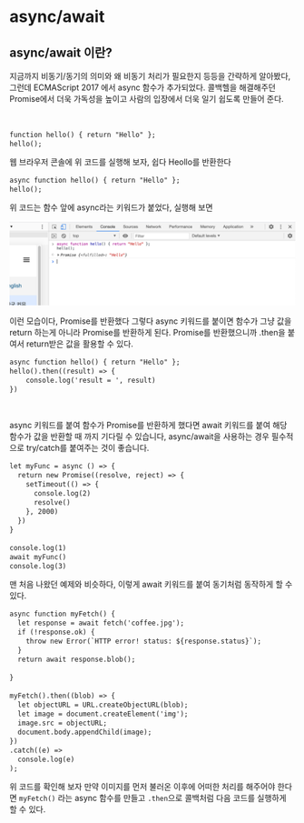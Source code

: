 # async/await

## async/await 이란?

지금까지 비동기/동기의 의미와 왜 비동기 처리가 필요한지 등등을 간략하게 알아봤다, 그런데
ECMAScript 2017 에서 async 함수가 추가되었다. 콜백헬을 해결해주던 Promise에서 더욱 가독성을 높이고
사람의 입장에서 더욱 일기 쉽도록 만들어 준다.

<br>

```
function hello() { return "Hello" };
hello();
```

웹 브라우저 콘솔에 위 코드를 실행해 보자, 쉽다 Heollo를 반환한다

```
async function hello() { return "Hello" };
hello();
```
위 코드는 함수 앞에 async라는 키워드가 붙었다, 실행해 보면

![](../images/스크린샷%202021-07-28%20오후%209.42.50.png)

이런 모습이다, Promise를 반환했다 그렇다 async 키워드를 붙이면 함수가 그냥 값을 return 하는게 아니라 Promise를 반환하게 된다.
Promise를 반환했으니까 .then을 붙여서 return받은 값을 활용할 수 있다.
```
async function hello() { return "Hello" };
hello().then((result) => {
    console.log('result = ', result)
})
```

<br>

async 키워드를 붙여 함수가 Promise를 반환하게 했다면 await 키워드를 붙여
해당 함수가 값을 반환할 때 까지 기다릴 수 있습니다, async/await을 사용하는 경우
필수적으로 try/catch를 붙여주는 것이 좋습니다.

```
let myFunc = async () => {
  return new Promise((resolve, reject) => {
    setTimeout(() => {
      console.log(2)
      resolve()
    }, 2000)
  })
}

console.log(1)
await myFunc()
console.log(3)
```

맨 처음 나왔던 예제와 비슷하다, 이렇게 await 키워드를 붙여 동기처럼 동작하게 할 수 있다.

```
async function myFetch() {
  let response = await fetch('coffee.jpg');
  if (!response.ok) {
    throw new Error(`HTTP error! status: ${response.status}`);
  }
  return await response.blob();

}

myFetch().then((blob) => {
  let objectURL = URL.createObjectURL(blob);
  let image = document.createElement('img');
  image.src = objectURL;
  document.body.appendChild(image);
})
.catch((e) =>
  console.log(e)
);
```

위 코드를 확인해 보자 만약 이미지를 먼저 불러온 이후에 어떠한 처리를 해주어야 한다면
`myFetch()` 라는 async 함수를 만들고 `.then`으로 콜백처럼 다음 코드를 실행하게 할 수 있다. 